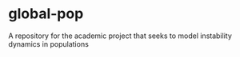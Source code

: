 # global-pop
A repository for the academic project that seeks to model instability dynamics in populations
